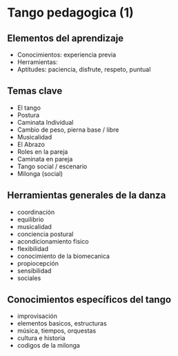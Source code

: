 # Tango pedagogica (1)

## Elementos del aprendizaje
- Conocimientos: experiencia previa
- Herramientas: 
- Aptitudes: paciencia, disfrute, respeto, puntual

## Temas clave
- El tango
- Postura
- Caminata Individual
- Cambio de peso, pierna base / libre
- Musicalidad
- El Abrazo
- Roles en la pareja
- Caminata en pareja
- Tango social / escenario
- Milonga (social)

## Herramientas generales de la danza
- coordinación
- equilibrio
- musicalidad
- conciencia postural
- acondicionamiento fisico 
- flexibilidad
- conocimiento de la biomecanica
- propiocepción
- sensibilidad
- sociales

## Conocimientos específicos del tango
- improvisación
- elementos basicos, estructuras
- música, tiempos, orquestas
- cultura e historia
- codigos de la milonga

```mermaid

```
